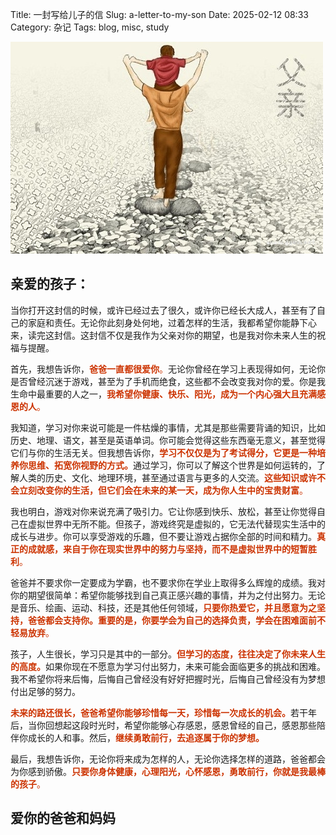 Title: 一封写给儿子的信
Slug: a-letter-to-my-son
Date: 2025-02-12 08:33
Category: 杂记
Tags: blog, misc, study

![ilovemyson](./images/ilovemyson.jpg)
## 亲爱的孩子：

当你打开这封信的时候，或许已经过去了很久，或许你已经长大成人，甚至有了自己的家庭和责任。无论你此刻身处何地，过着怎样的生活，我都希望你能静下心来，读完这封信。这封信不仅是我作为父亲对你的期望，也是我对你未来人生的祝福与提醒。

首先，我想告诉你，<font color=#cc3300>**爸爸一直都很爱你**。</font>无论你曾经在学习上表现得如何，无论你是否曾经沉迷于游戏，甚至为了手机而绝食，这些都不会改变我对你的爱。你是我生命中最重要的人之一，<font color=#cc3300>**我希望你健康、快乐、阳光，成为一个内心强大且充满感恩的人**。</font>

我知道，学习对你来说可能是一件枯燥的事情，尤其是那些需要背诵的知识，比如历史、地理、语文，甚至是英语单词。你可能会觉得这些东西毫无意义，甚至觉得它们与你的生活无关。但我想告诉你，<font color=#cc3300>**学习不仅仅是为了考试得分，它更是一种培养你思维、拓宽你视野的方式。**</font>通过学习，你可以了解这个世界是如何运转的，了解人类的历史、文化、地理环境，甚至通过语言与更多的人交流。<font color=#cc3300>**这些知识或许不会立刻改变你的生活，但它们会在未来的某一天，成为你人生中的宝贵财富**。</font>

我也明白，游戏对你来说充满了吸引力。它让你感到快乐、放松，甚至让你觉得自己在虚拟世界中无所不能。但孩子，游戏终究是虚拟的，它无法代替现实生活中的成长与进步。你可以享受游戏的乐趣，但不要让游戏占据你全部的时间和精力。<font color=#cc3300>**真正的成就感，来自于你在现实世界中的努力与坚持，而不是虚拟世界中的短暂胜利**。</font>

爸爸并不要求你一定要成为学霸，也不要求你在学业上取得多么辉煌的成绩。我对你的期望很简单：希望你能够找到自己真正感兴趣的事情，并为之付出努力。无论是音乐、绘画、运动、科技，还是其他任何领域，<font color=#cc3300>**只要你热爱它，并且愿意为之坚持，爸爸都会支持你。重要的是，你要学会为自己的选择负责，学会在困难面前不轻易放弃**。</font>

孩子，人生很长，学习只是其中的一部分。<font color=#cc3300>**但学习的态度，往往决定了你未来人生的高度。**</font>如果你现在不愿意为学习付出努力，未来可能会面临更多的挑战和困难。我不希望你将来后悔，后悔自己曾经没有好好把握时光，后悔自己曾经没有为梦想付出足够的努力。

<font color=#cc3300>**未来的路还很长，爸爸希望你能够珍惜每一天，珍惜每一次成长的机会。**</font>若干年后，当你回想起这段时光时，希望你能够心存感恩，感恩曾经的自己，感恩那些陪伴你成长的人和事。然后，<font color=#cc3300>**继续勇敢前行，去追逐属于你的梦想。** </font>

最后，我想告诉你，无论你将来成为怎样的人，无论你选择怎样的道路，爸爸都会为你感到骄傲。<font color=#cc3300>**只要你身体健康，心理阳光，心怀感恩，勇敢前行，你就是我最棒的孩子**。</font>


## 爱你的爸爸和妈妈
